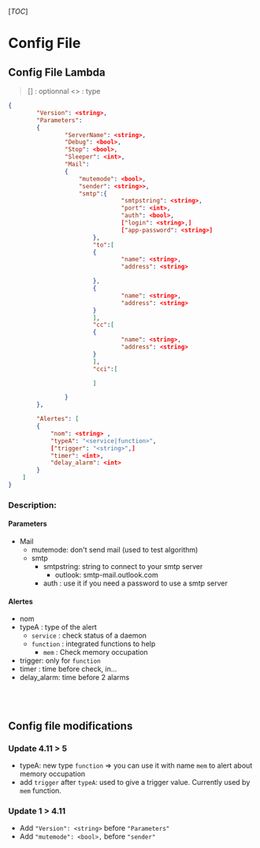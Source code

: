 [_TOC_]
# Config File
## Config File Lambda
> [] : optionnal
> <> : type

```json
{
        "Version": <string>,
        "Parameters":
        {
                "ServerName": <string>,
                "Debug": <bool>,
                "Stop": <bool>,
                "Sleeper": <int>,
                "Mail":
                {
                    "mutemode": <bool>,
                    "sender": <string>>,
                    "smtp":{
                                "smtpstring": <string>,
                                "port": <int>,
                                "auth": <bool>,
                                ["login": <string>,]
                                ["app-password": <string>]
                        },
                        "to":[
                        {
                                "name": <string>,
                                "address": <string>

                        },
                        {
                                "name": <string>,
                                "address": <string>
                        }
                        ],
                        "cc":[
                        {
                                "name": <string>,
                                "address": <string>
                        }
                        ],
                        "cci":[

                        ]

                }
        },

        "Alertes": [
        {
            "nom": <string> ,
            "typeA": "<service|function>",
            ["trigger": "<string>",]
            "timer": <int>,
            "delay_alarm": <int>
        }
    ]
}
```

### Description:
#### Parameters
- Mail
  - mutemode: don't send mail (used to test algorithm)
  - smtp
    - smtpstring: string to connect to your smtp server
        - outlook: smtp-mail.outlook.com
    - auth : use it if you need a password to use a smtp server

#### Alertes
- nom
- typeA : type of the alert
  - `service` : check status of a daemon
  - `function` : integrated functions to help
    - `mem` : Check memory occupation
- trigger: only for `function`
- timer : time before check, in...
- delay_alarm: time before 2 alarms

<br>
<br>

## Config file modifications
### Update 4.11 > 5
- typeA: new type `function` => you can use it with name `mem` to alert about memory occupation
- add `trigger` after `typeA`: used to give a trigger value. Currently used by `mem` function.


### Update 1 > 4.11
- Add `"Version": <string>` before `"Parameters"`
- Add `"mutemode": <bool>,` before `"sender"`

